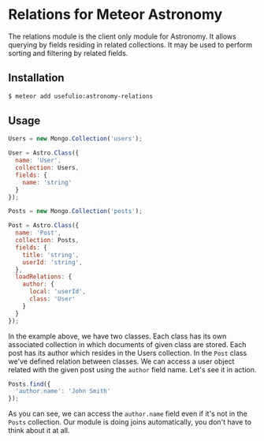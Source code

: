 # Relations for Meteor Astronomy

The relations module is the client only module for Astronomy. It allows querying by fields residing in related collections. It may be used to perform sorting and filtering by related fields.

## Installation

```sh
$ meteor add usefulio:astronomy-relations
```

## Usage

```js
Users = new Mongo.Collection('users');

User = Astro.Class({
  name: 'User',
  collection: Users,
  fields: {
    name: 'string'
  }
});

Posts = new Mongo.Collection('posts');

Post = Astro.Class({
  name: 'Post',
  collection: Posts,
  fields: {
    title: 'string',
    userId: 'string',
  },
  loadRelations: {
    author: {
      local: 'userId',
      class: 'User'
    }
  }
});
```

In the example above, we have two classes. Each class has its own associated collection in which documents of given class are stored. Each post has its author which resides in the Users collection. In the `Post` class we've defined relation between classes. We can access a user object related with the given post using the `author` field name. Let's see it in action.

```js
Posts.find({
  'author.name': 'John Smith'
});
```

As you can see, we can access the `author.name` field even if it's not in the `Posts` collection. Our module is doing joins automatically, you don't have to think about it at all.